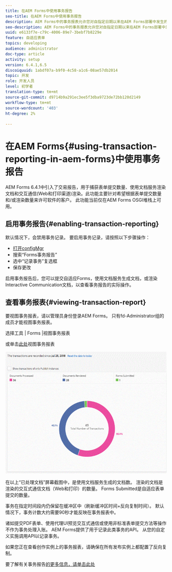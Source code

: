 ```yaml
---
title: 在AEM Forms中使用事务报告
seo-title: 在AEM Forms中使用事务报告
description: AEM Forms中的事务报表允许您对自指定日期以来在AEM Forms部署中发生的所有事务进行计数。
seo-description: AEM Forms中的事务报表允许您对自指定日期以来在AEM Forms部署中发生的所有事务进行计数。
uuid: e6133f7e-c79c-4006-89e7-3bebf7b8229e
feature: 自适应表单
topics: developing
audience: administrator
doc-type: article
activity: setup
version: 6.4.1,6.5
discoiquuid: 1abdf07a-b9f0-4c58-a1c6-08ae57db2014
topic: 开发
role: 开发人员
level: 初学者
translation-type: tm+mt
source-git-commit: d9714b9a291ec3ee5f3dba9723de72bb120d2149
workflow-type: tm+mt
source-wordcount: '403'
ht-degree: 2%

---
```



# 在AEM Forms{#using-transaction-reporting-in-aem-forms}中使用事务报告

AEM Forms 6.4.1中引入了交易报告，用于捕获表单提交数量、使用文档服务渲染文档和交互通信(Web和打印渠道)渲染。此功能主要针对希望根据表单提交数量和/或渲染数量来许可软件的客户。 此功能当前仅在AEM Forms OSGI堆栈上可用。

## 启用事务报告{#enabling-transaction-reporting}

默认情况下，会禁用事务记录。 要启用事务记录，请按照以下步骤操作：

* [打开configMgr](http://localhost:4502/system/console/configMgr)
* 搜索“Forms事务报告”
* 选中“记录事务”复选框
* 保存更改

启用事务报告后，您可以提交自适应Forms，使用文档服务生成文档，或渲染Interactive Communication文档，以查看事务报告的实际操作。

## 查看事务报表{#viewing-transaction-report}

要视图事务报表，请以管理员身份登录AEM Forms。 只有fd-Administrator组的成员才能视图事务报表。

选择工具 | Forms |视图事务报表

或单击[此处](http://localhost:4502/mnt/overlay/fd/transaction/gui/content/report.html)视图事务报表

![TransctionReporting](assets/transactionreporting.gif)

在以上“已处理文档”屏幕截图中，是使用文档服务生成的文档数。 渲染的文档是渲染的交互式通信文档（Web和打印）的数量。 Forms Submitted是自适应表单提交的数量。

事务在指定时间段内仍保留在缓冲区中（刷新缓冲区时间+反向复制时间）。 默认情况下，事务计数大约需要90秒才能反映在事务报表中。

诸如提交PDF表单、使用代理UI预览交互式通信或使用非标准表单提交方法等操作不作为事务处理入账。 AEM Forms提供了用于记录此类事务的API。 从您的自定义实施调用API以记录事务。

如果您正在查看创作实例上的事务报表，请确保在所有发布实例上都配置了反向复制。

要了解有关事务报告[的更多信息，请单击此处](https://helpx.adobe.com/experience-manager/6-4/forms/using/transaction-reports-overview.html)

